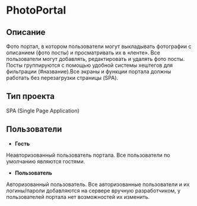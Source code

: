 # PhotoPortal
## Описание
Фото портал, в котором пользователи могут выкладывать
фотографии с описанием (фото посты) и просматривать их в
«ленте». Все пользователи могут добавлять, редактировать и
удалять фото посты. Посты группируются с помощью удобной
системы хештегов для фильтрации (#название).Все экраны и
функции портала должны работать без перезагрузки страницы
(SPA).
## Тип проекта 
SPA (Single Page Application)
## Пользователи
* **Гость**

Неавторизованный пользователь портала. Все пользователи по
умолчанию являются гостями.
* **Пользователь**

Авторизованный пользователь. Все авторизованные
пользователи и их логины/пароли добавляются на сервере
вручную разработчиком, у пользователей портала нет
возможностей их изменить.
